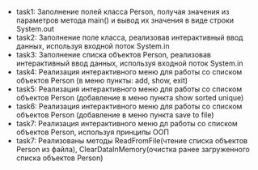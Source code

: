 - task1: Заполнение полей класса Person, получая значения из параметров метода main() и вывод их значения в виде строки System.out
- task2: Заполнение поле класса, реализовав интерактивный ввод данных, используя входной поток System.in
- task3: Заполнение списка объектов Person, реализовав интерактивный ввод данных, используя входной поток System.in
- task4: Реализация интерактивного меню для работы со списком объектов Person (в меню пункты: add, show, exit)
- task5: Реализация интерактивного меню для работы со списком объектов Person (добавление в меню пункта show sorted unique)
- task6: Реализация интерактивного меню для работы со списком объектов Person (добавление в меню пункта save to file)
- task7: Реализация интерактивного меню дл работы со списком объектов Person, используя принципы ООП
- task7: Реализованы методы ReadFromFile(чтение списка объектов Person из файла), ClearDataInMemory(очистка ранее загруженного списка объектов Person)